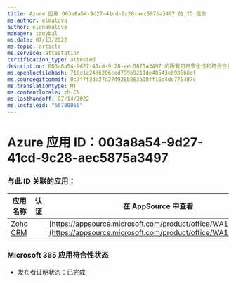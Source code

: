 ```yaml
---
title: Azure 应用 003a8a54-9d27-41cd-9c28-aec5875a3497 的 ID 信息
ms.author: elmalova
author: elenamalova
manager: tonybal
ms.date: 07/13/2022
ms.topic: article
ms.service: attestation
certification_type: attested
description: 003a8a54-9d27-41cd-9c28-aec5875a3497 的所有可用安全性和符合性信息信息。
ms.openlocfilehash: 710c1e24d6206ccd799b9211de48543e098668cf
ms.sourcegitcommit: 0c7f7f3da27d274928b863a18ff16d4dc775487c
ms.translationtype: MT
ms.contentlocale: zh-CN
ms.lasthandoff: 07/14/2022
ms.locfileid: "66780066"
---
```

# <a name="azure-app-id-003a8a54-9d27-41cd-9c28-aec5875a3497"></a>Azure 应用 ID：003a8a54-9d27-41cd-9c28-aec5875a3497


### <a name="apps-associated-with-this-id"></a>与此 ID 关联的应用：
| **应用名称** | **认证** | **在 AppSource 中查看** |
|--------------|---------------|-----------------------|
| [Zoho CRM](../forward/WA104382094.md) |  | [https://appsource.microsoft.com/product/office/WA104382094](https://appsource.microsoft.com/product/office/WA104382094) |

### <a name="microsoft-365-app-compliance-status"></a>Microsoft 365 应用符合性状态
- 发布者证明状态：已完成
